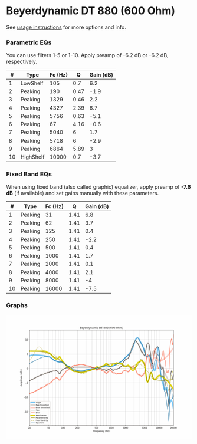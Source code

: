# Beyerdynamic DT 880 (600 Ohm)
See [usage instructions](https://github.com/jaakkopasanen/AutoEq#usage) for more options and info.

### Parametric EQs
You can use filters 1-5 or 1-10. Apply preamp of -6.2 dB or -6.2 dB, respectively.

|   # | Type      |   Fc (Hz) |    Q |   Gain (dB) |
|-----|-----------|-----------|------|-------------|
|   1 | LowShelf  |       105 | 0.7  |         6.2 |
|   2 | Peaking   |       190 | 0.47 |        -1.9 |
|   3 | Peaking   |      1329 | 0.46 |         2.2 |
|   4 | Peaking   |      4327 | 2.39 |         6.7 |
|   5 | Peaking   |      5756 | 0.63 |        -5.1 |
|   6 | Peaking   |        67 | 4.16 |        -0.6 |
|   7 | Peaking   |      5040 | 6    |         1.7 |
|   8 | Peaking   |      5718 | 6    |        -2.9 |
|   9 | Peaking   |      6864 | 5.89 |         3   |
|  10 | HighShelf |     10000 | 0.7  |        -3.7 |

### Fixed Band EQs
When using fixed band (also called graphic) equalizer, apply preamp of **-7.6 dB** (if available) and set gains manually with these parameters.

|   # | Type    |   Fc (Hz) |    Q |   Gain (dB) |
|-----|---------|-----------|------|-------------|
|   1 | Peaking |        31 | 1.41 |         6.8 |
|   2 | Peaking |        62 | 1.41 |         3.7 |
|   3 | Peaking |       125 | 1.41 |         0.4 |
|   4 | Peaking |       250 | 1.41 |        -2.2 |
|   5 | Peaking |       500 | 1.41 |         0.4 |
|   6 | Peaking |      1000 | 1.41 |         1.7 |
|   7 | Peaking |      2000 | 1.41 |         0.1 |
|   8 | Peaking |      4000 | 1.41 |         2.1 |
|   9 | Peaking |      8000 | 1.41 |        -4   |
|  10 | Peaking |     16000 | 1.41 |        -7.5 |

### Graphs
![](./Beyerdynamic%20DT%20880%20(600%20Ohm).png)
